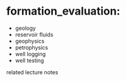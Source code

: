 # formation_evaluation:

- geology
- reservoir fluids
- geophysics
- petrophysics
- well logging
- well testing

related lecture notes
